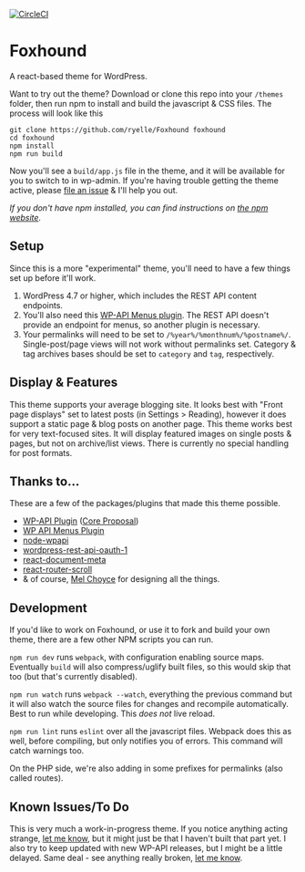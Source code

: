 [![CircleCI](https://circleci.com/gh/ryelle/Foxhound.svg?style=svg)](https://circleci.com/gh/ryelle/Foxhound)

Foxhound
========

A react-based theme for WordPress.

Want to try out the theme? Download or clone this repo into your `/themes` folder, then run npm to install and build the javascript & CSS files. The process will look like this

	git clone https://github.com/ryelle/Foxhound foxhound
	cd foxhound
	npm install
	npm run build

Now you'll see a `build/app.js` file in the theme, and it will be available for you to switch to in wp-admin. If you're having trouble getting the theme active, please [file an issue](https://github.com/ryelle/Foxhound/issues) & I'll help you out.

_If you don't have npm installed, you can find instructions on [the npm website](http://npmjs.com)._

Setup
-----

Since this is a more "experimental" theme, you'll need to have a few things set up before it'll work.

1. WordPress 4.7 or higher, which includes the REST API content endpoints.
2. You'll also need this [WP-API Menus plugin](https://wordpress.org/plugins/wp-api-menus/). The REST API doesn't provide an endpoint for menus, so another plugin is necessary.
3. Your permalinks will need to be set to `/%year%/%monthnum%/%postname%/`. Single-post/page views will not work without permalinks set. Category & tag archives bases should be set to `category` and `tag`, respectively.

Display & Features
------------------

This theme supports your average blogging site. It looks best with "Front page displays" set to latest posts (in Settings > Reading), however it does support a static page & blog posts on another page. This theme works best for very text-focused sites. It will display featured images on single posts & pages, but not on archive/list views. There is currently no special handling for post formats.

Thanks to…
----------

These are a few of the packages/plugins that made this theme possible.

- [WP-API Plugin](http://v2.wp-api.org/) ([Core Proposal](https://make.wordpress.org/core/2016/10/08/rest-api-merge-proposal-part-2-content-api/))
- [WP API Menus Plugin](https://wordpress.org/plugins/wp-api-menus/)
- [node-wpapi](https://www.npmjs.com/package/wpapi)
- [wordpress-rest-api-oauth-1](https://www.npmjs.com/package/wordpress-rest-api-oauth-1)
- [react-document-meta](https://www.npmjs.com/package/react-document-meta)
- [react-router-scroll](https://www.npmjs.com/package/react-router-scroll)
- & of course, [Mel Choyce](https://choycedesign.com) for designing all the things.

Development
-----------

If you'd like to work on Foxhound, or use it to fork and build your own theme, there are a few other NPM scripts you can run.

`npm run dev` runs `webpack`, with configuration enabling source maps. Eventually `build` will also compress/uglify built files, so this would skip that too (but that's currently disabled).

`npm run watch` runs `webpack --watch`, everything the previous command but it will also watch the source files for changes and recompile automatically. Best to run while developing. This *does not* live reload.

`npm run lint` runs `eslint` over all the javascript files. Webpack does this as well, before compiling, but only notifies you of errors. This command will catch warnings too.

On the PHP side, we're also adding in some prefixes for permalinks (also called routes).

Known Issues/To Do
------------------

This is very much a work-in-progress theme. If you notice anything acting strange, [let me know](https://github.com/ryelle/Foxhound/issues), but it might just be that I haven't built that part yet. I also try to keep updated with new WP-API releases, but I might be a little delayed. Same deal - see anything really broken, [let me know](https://github.com/ryelle/Foxhound/issues).
